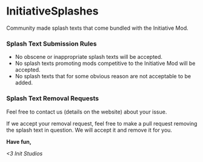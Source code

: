 # InitiativeSplashes
Community made splash texts that come bundled with the Initiative Mod.

### Splash Text Submission Rules

- No obscene or inappropriate splash texts will be accepted.
- No splash texts promoting mods competitive to the Initiative Mod will be accepted.
- No splash texts that for some obvious reason are not acceptable to be added.

### Splash Text Removal Requests

Feel free to contact us (details on the website) about your issue. 

If we accept your removal request, feel free to make a pull request removing the splash text in question.
We will accept it and remove it for you.

**Have fun,**

*<3 Init Studios*
